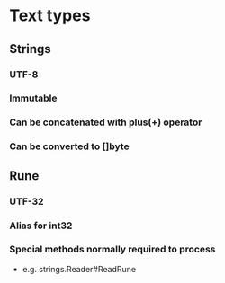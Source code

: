 # Text types

## Strings

### UTF-8

### Immutable

### Can be concatenated with plus(+) operator

### Can be converted to []byte

## Rune

### UTF-32

### Alias for int32

### Special methods normally required to process
* e.g. strings.Reader#ReadRune

